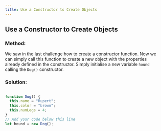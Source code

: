 ```yaml
---
title: Use a Constructor to Create Objects
---
```

## Use a Constructor to Create Objects

### Method:

We saw in the last challenge how to create a constructor function. Now we can simply call this function to create a new object with the properties already defined in the constructor. Simply initialise a new variable `hound` calling the `Dog()` constructor.

### Solution:

```javascript

function Dog() {
  this.name = "Rupert";
  this.color = "brown";
  this.numLegs = 4;
}
// Add your code below this line
let hound = new Dog();

```
